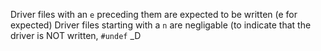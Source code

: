 Driver files with an `e` preceding them are expected to be written (e for expected)
Driver files starting with a `n` are negligable (to indicate that the driver is NOT written, `#undef` <name in all caps>_D

